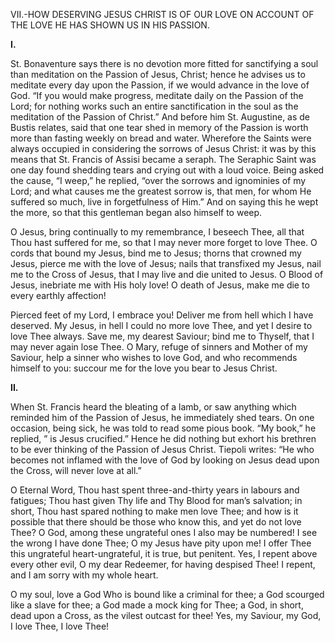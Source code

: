 
VII.-HOW DESERVING JESUS CHRIST IS OF OUR LOVE ON ACCOUNT OF THE LOVE HE HAS SHOWN US IN HIS PASSION.

**I.**

St. Bonaventure says there is no devotion more fitted for sanctifying a soul than meditation on the Passion of Jesus, Christ; hence he advises us to meditate every day upon the Passion, if we would advance in the love of God. “If you would make progress, meditate daily on the Passion of the Lord; for nothing works such an entire sanctification in the soul as the meditation of the Passion of Christ.” And before him St. Augustine, as de Bustis relates, said that one tear shed in memory of the Passion is worth more than fasting weekly on bread and water. Wherefore the Saints were always occupied in considering the sorrows of Jesus Christ: it was by this means that St. Francis of Assisi became a seraph. The Seraphic Saint was one day found shedding tears and crying out with a loud voice. Being asked the cause, “I weep,” he replied, “over the sorrows and ignominies of my Lord; and what causes me the greatest sorrow is, that men, for whom He suffered so much, live in forgetfulness of Him.” And on saying this he wept the more, so that this gentleman began also himself to weep.

O Jesus, bring continually to my remembrance, I beseech Thee, all that Thou hast suffered for me, so that I may never more forget to love Thee. O cords that bound my Jesus, bind me to Jesus; thorns that crowned my Jesus, pierce me with the love of Jesus; nails that transfixed my Jesus, nail me to the Cross of Jesus, that I may live and die united to Jesus. O Blood of Jesus, inebriate me with His holy love! O death of Jesus, make me die to every earthly affection!

Pierced feet of my Lord, I embrace you! Deliver me from hell which I have deserved. My Jesus, in hell I could no more love Thee, and yet I desire to love Thee always. Save me, my dearest Saviour; bind me to Thyself, that I may never again lose Thee. O Mary, refuge of sinners and Mother of my Saviour, help a sinner who wishes to love God, and who recommends himself to you: succour me for the love you bear to Jesus Christ.

**II.**

When St. Francis heard the bleating of a lamb, or saw anything which reminded him of the Passion of Jesus, he immediately shed tears. On one occasion, being sick, he was told to read some pious book. “My book,” he replied, ” is Jesus crucified.” Hence he did nothing but exhort his brethren to be ever thinking of the Passion of Jesus Christ. Tiepoli writes: “He who becomes not inflamed with the love of God by looking on Jesus dead upon the Cross, will never love at all.”

O Eternal Word, Thou hast spent three-and-thirty years in labours and fatigues; Thou hast given Thy life and Thy Blood for man’s salvation; in short, Thou hast spared nothing to make men love Thee; and how is it possible that there should be those who know this, and yet do not love Thee? O God, among these ungrateful ones I also may be numbered! I see the wrong I have done Thee; O my Jesus have pity upon me! I offer Thee this ungrateful heart-ungrateful, it is true, but penitent. Yes, I repent above every other evil, O my dear Redeemer, for having despised Thee! I repent, and I am sorry with my whole heart.

O my soul, love a God Who is bound like a criminal for thee; a God scourged like a slave for thee; a God made a mock king for Thee; a God, in short, dead upon a Cross, as the vilest outcast for thee! Yes, my Saviour, my God, I love Thee, I love Thee!


